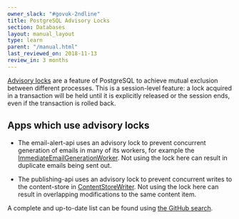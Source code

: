 ```yaml
---
owner_slack: "#govuk-2ndline"
title: PostgreSQL Advisory Locks
section: Databases
layout: manual_layout
type: learn
parent: "/manual.html"
last_reviewed_on: 2018-11-13
review_in: 3 months
---
```


[Advisory locks][pgdocs] are a feature of PostgreSQL to achieve mutual
exclusion between different processes.  This is a session-level
feature: a lock acquired in a transaction will be held until it is
explicitly released or the session ends, even if the transaction is
rolled back.

[pgdocs]: https://www.postgresql.org/docs/9.3/static/explicit-locking.html#ADVISORY-LOCKS

## Apps which use advisory locks

- The email-alert-api uses an advisory lock to prevent concurrent generation of emails in many of its workers, for example the [ImmediateEmailGenerationWorker](https://github.com/alphagov/email-alert-api/blob/master/app/workers/immediate_email_generation_worker.rb).  Not using the lock here can result in duplicate emails being sent out.

- The publishing-api uses an advisory lock to prevent concurrent writes to the content-store in [ContentStoreWriter](https://github.com/alphagov/publishing-api/blob/master/app/clients/content_store_writer.rb).  Not using the lock here can result in overlapping modifications to the same content item.

A complete and up-to-date list can be found using [the GitHub search](https://github.com/search?q=org%3Aalphagov+with_advisory_lock&type=Code).
